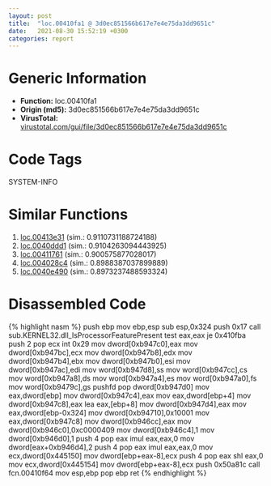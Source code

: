 ```yaml
---
layout: post
title:  "loc.00410fa1 @ 3d0ec851566b617e7e4e75da3dd9651c"
date:   2021-08-30 15:52:19 +0300
categories: report
---
```


# Generic Information
- **Function:** loc.00410fa1
- **Origin (md5):** 3d0ec851566b617e7e4e75da3dd9651c
- **VirusTotal:** [virustotal.com/gui/file/3d0ec851566b617e7e4e75da3dd9651c][virustotal_ref]

# Code Tags
<span class="tag" id="SYSTEM-INFO">SYSTEM-INFO</span>


# Similar Functions

1. [loc.00413e31][similar_1_ref] (sim.: 0.9110731188724188)
2. [loc.0040ddd1][similar_2_ref] (sim.: 0.9104263094443925)
3. [loc.00411761][similar_3_ref] (sim.: 0.900575877028017)
4. [loc.004028c4][similar_4_ref] (sim.: 0.8988387037899889)
5. [loc.0040e490][similar_5_ref] (sim.: 0.8973237488593324)


# Disassembled Code

{% highlight nasm %}
push ebp
mov ebp,esp
sub esp,0x324
push 0x17
call sub.KERNEL32.dll_IsProcessorFeaturePresent
test eax,eax
je 0x410fba
push 2
pop ecx
int 0x29
mov dword[0xb947c0],eax
mov dword[0xb947bc],ecx
mov dword[0xb947b8],edx
mov dword[0xb947b4],ebx
mov dword[0xb947b0],esi
mov dword[0xb947ac],edi
mov word[0xb947d8],ss
mov word[0xb947cc],cs
mov word[0xb947a8],ds
mov word[0xb947a4],es
mov word[0xb947a0],fs
mov word[0xb9479c],gs
pushfd 
pop dword[0xb947d0]
mov eax,dword[ebp]
mov dword[0xb947c4],eax
mov eax,dword[ebp+4]
mov dword[0xb947c8],eax
lea eax,[ebp+8]
mov dword[0xb947d4],eax
mov eax,dword[ebp-0x324]
mov dword[0xb94710],0x10001
mov eax,dword[0xb947c8]
mov dword[0xb946cc],eax
mov dword[0xb946c0],0xc0000409
mov dword[0xb946c4],1
mov dword[0xb946d0],1
push 4
pop eax
imul eax,eax,0
mov dword[eax+0xb946d4],2
push 4
pop eax
imul eax,eax,0
mov ecx,dword[0x445150]
mov dword[ebp+eax-8],ecx
push 4
pop eax
shl eax,0
mov ecx,dword[0x445154]
mov dword[ebp+eax-8],ecx
push 0x50a81c
call fcn.00410f64
mov esp,ebp
pop ebp
ret 
{% endhighlight %}


[similar_1_ref]: /report/loc.00413e31@d3b17e7234a8b4bee51cf688dbfdf6d0
[similar_2_ref]: /report/loc.0040ddd1@f40e41234bc244856083b8839ad797e1
[similar_3_ref]: /report/loc.00411761@e69fcfbd512770c44a9d6b90a42edeb0
[similar_4_ref]: /report/loc.004028c4@df122b321cb85208f7078f98486a1c28
[similar_5_ref]: /report/loc.0040e490@7dfa91bbba8f79a5b19b642937435ac0
[virustotal_ref]: https://www.virustotal.com/gui/file/3d0ec851566b617e7e4e75da3dd9651c